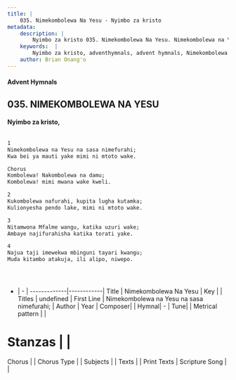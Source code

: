 ```yaml
---
title: |
    035. Nimekombolewa Na Yesu - Nyimbo za kristo
metadata:
    description: |
        Nyimbo za kristo 035. Nimekombolewa Na Yesu. Nimekombolewa na Yesu na sasa nimefurahi; Kwa bei ya mauti yake mimi ni mtoto wake.  Chorus Kombolewa! Nakombolewa na damu; Kombolewa! mimi mwana wake kweli.  
    keywords:  |
        Nyimbo za kristo, adventhymnals, advent hymnals, Nimekombolewa Na Yesu, Nimekombolewa na Yesu na sasa nimefurahi;. 
    author: Brian Onang'o
---
```


#### Advent Hymnals
## 035. NIMEKOMBOLEWA NA YESU
####  Nyimbo za kristo,

```txt

1
Nimekombolewa na Yesu na sasa nimefurahi;
Kwa bei ya mauti yake mimi ni mtoto wake.

Chorus
Kombolewa! Nakombolewa na damu;
Kombolewa! mimi mwana wake kweli.

2
Kukombolewa nafurahi, kupita lugha kutamka;
Kulionyesha pendo lake, mimi ni mtoto wake.

3
Nitamwona Mfalme wangu, katika uzuri wake;
Ambaye najifurahisha katika torati yake.

4
Najua taji imewekwa mbinguni tayari kwangu;
Muda kitambo atakuja, ili alipo, niwepo.





```

- |   -  |
-------------|------------|
Title | Nimekombolewa Na Yesu |
Key |  |
Titles | undefined |
First Line | Nimekombolewa na Yesu na sasa nimefurahi; |
Author | 
Year | 
Composer| |
Hymnal|  - |
Tune|  |
Metrical pattern | |
# Stanzas |  |
Chorus |  |
Chorus Type |  |
Subjects | |
Texts |  |
Print Texts | 
Scripture Song |  |
    
